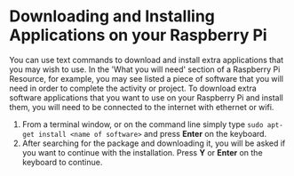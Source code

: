 # Downloading and Installing Applications on your Raspberry Pi

You can use text commands to download and install extra applications that you may wish to use. In the 'What you will need' section of a Raspberry Pi Resource, for example, you may see listed a piece of software that you will need in order to complete the activity or project. To download extra software applications that you want to use on your Raspberry Pi and install them, you will need to be connected to the internet with ethernet or wifi. 

1. From a terminal window, or on the command line simply type `sudo apt-get install <name of software>` and press **Enter** on the keyboard. 
1. After searching for the package and downloading it, you will be asked if you want to continue with the installation. Press **Y** or **Enter** on the keyboard to continue. 
